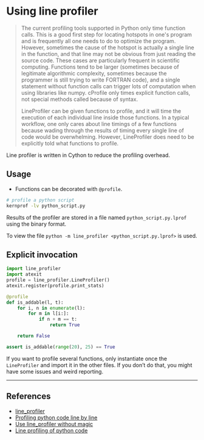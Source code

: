 # Using line profiler

> The current profiling tools supported in Python only time function calls. This is a good first step for locating hotspots in one's program and is frequently all one needs to do to optimize the program. However, sometimes the cause of the hotspot is actually a single line in the function, and that line may not be obvious from just reading the source code. These cases are particularly frequent in scientific computing. Functions tend to be larger (sometimes because of legitimate algorithmic complexity, sometimes because the programmer is still trying to write FORTRAN code), and a single statement without function calls can trigger lots of computation when using libraries like numpy. cProfile only times explicit function calls, not special methods called because of syntax.
>
> LineProfiler can be given functions to profile, and it will time the execution of each individual line inside those functions. In a typical workflow, one only cares about line timings of a few functions because wading through the results of timing every single line of code would be overwhelming. However, LineProfiler does need to be explicitly told what functions to profile.

Line profiler is written in Cython to reduce the profiling overhead.

## Usage

- Functions can be decorated with `@profile`.

```bash
# profile a python script
kernprof -lv python_script.py
```

Results of the profiler are stored in a file named `python_script.py.lprof` using the binary format.

To view the file `python -m line_profiler <python_script.py.lprof>` is used.

## Explicit invocation

```python
import line_profiler
import atexit
profile = line_profiler.LineProfiler()
atexit.register(profile.print_stats)

@profile
def is_addable(l, t):
    for i, n in enumerate(l):
        for m in l[i:]:
            if n + m == t:
                return True

    return False

assert is_addable(range(20), 25) == True
```

If you want to profile several functions, only instantiate once the `LineProfiler` and import it in the other files. If you don’t do that, you might have some issues and weird reporting.

---

## References

- [line_profiler](https://github.com/pyutils/line_profiler)
- [Profiling python code line by line](https://towardsdatascience.com/a-quick-and-easy-guide-to-code-profiling-in-python-58c0ed7e602b)
- [Use line_profiler without magic](https://lothiraldan.github.io/2018-02-18-python-line-profiler-without-magic/)
- [Line profiling of python code](https://coderzcolumn.com/tutorials/python/line-profiler-line-by-line-profiling-of-python-code)
